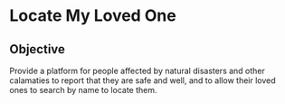 # Locate My Loved One

## Objective

Provide a platform for people affected by natural disasters and other calamaties to report that they are safe and well, and to allow their loved ones to search by name to locate them.